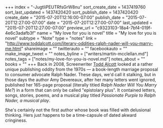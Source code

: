 +++
index = "-JugtIiPEUTRfsGrW8nu"
sort_create_date = 1437419760
sort_last_updated = 1437420420
sort_publish_date = 1437420420
create_date = "2015-07-20T12:16:00-07:00"
publish_date = "2015-07-20T12:27:00-07:00"
date = "2015-07-20T12:27:00-07:00"
last_updated = "2015-07-20T12:27:00-07:00"
preview_url = "c9323103-18a4-7bf4-019f-4e6c3adafb3f"
name = "My love for you is novel"
title = "My love for you is novel"
subtype = "Note"
type = "notes"
link = "http://www.toddalcott.com/literary-oddities-ralph-nader-will-you-marry-me.html"
shareimage = ""
twitterauto = ""
facebookauto = ""
make_image_tweet = ""
notes_byline = ["writers/martin-mcclellan.md"]
notes_tags = ["notes/my-love-for-you-is-novel.md"]
notes_about = ""
books = ""
+++
Back in 2008, Screenwriter [Todd Alcott](http://www.toddalcott.com) looked at a rather unique publishing oddity from the 1970s &mdash; a book-length marriage proposal to consumer advocate Ralph Nader. These days, we'd call it stalking, but in those days the author Amy Devereaux, after her many letters went ignored, published her 165-page proposal (literally titled _Ralph Nader Will You Marry Me?_) in a form that can only be called "epistolary plus". It contained letters, songs, stories, poems, and a musical play titled _Passionate Purple to Ralph Nader, a musical play_. 

She's certainly not the first author whose book was filled with delusional thinking. Hers just happens to be a time-capsule of dated akward cringiness.

